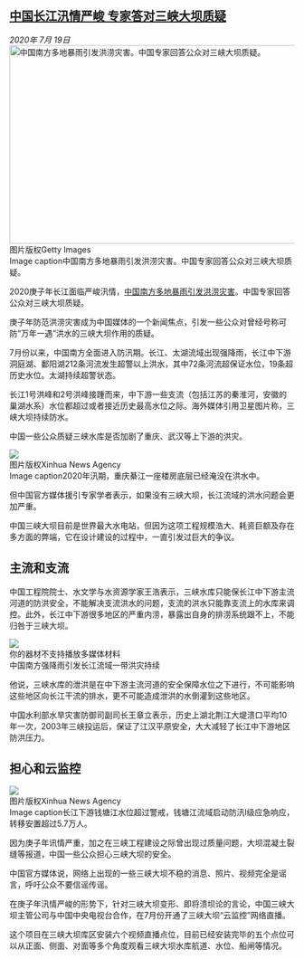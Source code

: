 <!--1595213124000-->
[中国长江汛情严峻 专家答对三峡大坝质疑](http://www.bbc.com/zhongwen/simp/chinese-news-53459497)
------

<div><i>2020年 7月 19日</i></div><div><div class="story-body__inner" property="articleBody"><div class="media-landscape has-caption full-width lead"><span class="image-and-copyright-container"><img class="js-image-replace" alt="中国南方多地暴雨引发洪涝灾害。中国专家回答公众对三峡大坝质疑。" src="https://images.weserv.nl/?url=ichef.bbci.co.uk/news/640/cpsprodpb/F83F/production/_113515536_53459497.jpg" width="624" height="351"><span class="off-screen">图片版权</span><span class="story-image-copyright">Getty Images</span></span><figcaption class="media-caption"><span class="off-screen">Image caption</span><span class="media-caption__text">中国南方多地暴雨引发洪涝灾害。中国专家回答公众对三峡大坝质疑。</span></figcaption></div><p class="story-body__introduction">2020庚子年长江面临严峻汛情，<a href="https://www.bbc.com/zhongwen/simp/chinese-news-53444357" class="story-body__link">中国南方多地暴雨引发洪涝灾害</a>。中国专家回答公众对三峡大坝质疑。</p><div id="bbccom_mpu_3" class="bbccom_slot mpu-ad" aria-hidden="true"><div class="bbccom_advert"></div></div><p>庚子年防范洪涝灾害成为中国媒体的一个新闻焦点，引发一些公众对曾经号称可防“万年一遇”洪水的三峡大坝作用的质疑。</p><p>7月份以来，中国南方全面进入防汛期。长江、太湖流域出现强降雨，长江中下游洞庭湖、鄱阳湖212条河流发生超警以上洪水，其中72条河流超保证水位，19条超历史水位。太湖持续超警状态。</p><div id="bbccom_mpu_1_2" class="bbccom_slot mpu-ad" aria-hidden="true"><div class="bbccom_advert"></div></div><p>长江1号洪峰和2号洪峰接踵而来，中下游一些支流（包括江苏的秦淮河，安徽的巢湖水系）水位都超过或者接近历史最高水位之际。海外媒体引用卫星图片称，三峡大坝持续防水。</p><p>中国一些公众质疑三峡水库是否加剧了重庆、武汉等上下游的洪灾。</p><div class="media-landscape has-caption full-width"><span class="image-and-copyright-container"><img src="https://images.weserv.nl/?url=ichef.bbci.co.uk/news/640/cpsprodpb/65CB/production/_113495062_whatsubject.jpg"><br><span class="off-screen">图片版权</span><span class="story-image-copyright">Xinhua News Agency</span></span><figcaption class="media-caption"><span class="off-screen">Image caption</span><span class="media-caption__text">2020年汛期，重庆綦江一座楼房底层已经淹没在洪水中。</span></figcaption></div><p>但中国官方媒体援引专家学者表示，如果没有三峡大坝，长江流域的洪水问题会更加严重。</p><p>中国三峡大坝目前是世界最大水电站，但因为这项工程规模浩大、耗资巨额及存在多方面的弊端，它在设计建设的过程中，一直引发过巨大的争议。</p><h2 class="story-body__crosshead">主流和支流</h2><p>中国工程院院士、水文学与水资源学家王浩表示，三峡水库只能保长江中下游主流河道的防洪安全，不能解决支流洪水的问题，支流的洪水只能靠支流上的水库来调控。此外，长江中下游很多地区的严重内涝，暴露出自身的排涝系统跟不上，不能归咎于三峡大坝。</p><div class="media-with-caption"><div class="player-with-placeholder"><img class="media-placeholder player-with-placeholder__image narrative-video-placeholder" src="https://images.weserv.nl/?url=ichef.bbci.co.uk/images/ic/720x405/p08kqyvt.jpg"><div class="player-with-placeholder__caption">你的器材不支持播放多媒体材料</div><div class="player-with-placeholder"><div class="media-player-wrapper"><div class="js-media-player-unprocessed media-player" data-playable='{"settings":{"counterName":"zhongwensimp.chinese_news.story.53459497.page","edition":"Asia","pageType":"eav2","uniqueID":"53459497","ui":{"locale":{"lang":"zh-hans"}},"externalEmbedUrl":"https:\/\/www.bbc.com\/zhongwen\/simp\/chinese-news-53459497\/embed","insideIframe":false,"statsObject":{"clipPID":"p08kqxgd"},"playlistObject":{"title":"\u4e2d\u56fd\u5357\u65b9\u5f3a\u964d\u96e8\u5f15\u53d1\u957f\u6c5f\u6d41\u57df\u4e00\u5e26\u6d2a\u707e\u6301\u7eed","holdingImageURL":"https:\/\/ichef.bbci.co.uk\/images\/ic\/$recipe\/p08kqyvt.jpg","guidance":"","embedRights":"allowed","summary":"\u4e2d\u56fd\u5357\u65b9\u5f3a\u964d\u96e8\u5f15\u53d1\u957f\u6c5f\u6d41\u57df\u4e00\u5e26\u6d2a\u707e\u6301\u7eed","liveRewind":false,"simulcast":false,"items":[{"vpid":"p08kqxgh","live":false,"duration":88,"kind":"programme"}]}},"otherSettings":{"advertisingAllowed":true,"continuousPlayCfg":{"enabled":false},"isAutoplayOnForAudience":false}}'></div></div></div></div>    <figcaption class="media-with-caption__caption"><span class="off-screen"></span>中国南方强降雨引发长江流域一带洪灾持续</figcaption></div><p>他说，三峡水库的泄洪是在中下游主流河道的安全保障水位之下进行，不可能影响这些地区向长江干流的排水，更不可能造成泄洪的水倒灌到这些地区。</p><p>中国水利部水旱灾害防御司副司长王章立表示，历史上湖北荆江大堤溃口平均10年一次，2003年三峡投运后，保证了江汉平原安全，大大减轻了长江中下游地区防洪压力。</p><h2 class="story-body__crosshead">担心和云监控</h2><div class="media-landscape has-caption full-width"><span class="image-and-copyright-container"><img src="https://images.weserv.nl/?url=ichef.bbci.co.uk/news/640/cpsprodpb/8CDB/production/_113495063_whatsubject.jpg"><br><span class="off-screen">图片版权</span><span class="story-image-copyright">Xinhua News Agency</span></span><figcaption class="media-caption"><span class="off-screen">Image caption</span><span class="media-caption__text">长江下游钱塘江水位超过警戒，钱塘江流域启动防汛Ⅰ级应急响应，转移安置超过5.7万人。</span></figcaption></div><p>因为庚子年讯情严重，加之在三峡工程建设之际曾出现过质量问题，大坝混凝土裂缝等报道，中国一些公众担心三峡大坝的安全。</p><p>中国官方媒体说，网络上出现的一些三峡大坝不稳的消息、照片、视频完全是谣言，呼吁公众不要信谣传谣。</p><p>在庚子年汛情严峻的形势下，针对三峡大坝变形、即将溃坝论的言论，中国三峡大坝主管公司与中国中央电视台合作，在7月份开通了三峡大坝“云监控”网络直播。</p><p>这个项目在三峡大坝库区安装六个视频直播点位，目前已经安装完毕的五个点位可以从正面、侧面、对面等多个角度观看三峡大坝水库航道、水位、船闸等情况。</p></div></div>
